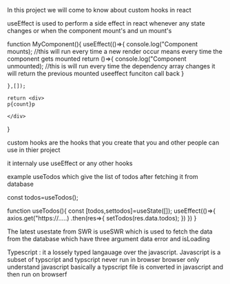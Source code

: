 In this project we will come to know about custom hooks in react 


useEffect is used to perform a side effect in react whenever any state changes or when the component mount's and un mount's


function MyComponent(){
    useEffect(()=>{
        console.log("Component mounts);   //this will run every time a new render occur means every time the component gets mounted
        return ()=>{
            console.log("Component unmounted);   //this is will run every time the dependency array changes it will return the previous mounted useeffect funciton call back
        }

    },[]);

    return <div>
    p{count}p

    </div>
}

custom hooks are the hooks that you create that you and other people can use in thier project

<!-- it should start with use -->
it internaly use useEffect or any other hooks

example useTodos which give the list of todos after fetching it from database

const todos=useTodos();


function useTodos(){
    const [todos,settodos]=useState([]);
    useEffect(()=>{
        axios.get("https://.....)
        .then(res=>{
            setTodos(res.data.todos);
        })
    })
}


The latest usestate from SWR is  useSWR which is used to fetch the data from the database which have three argument data error and isLoading


Typescript : it a lossely typed langauage over the javascript. Javascript is a subset of typscript and typscript never run in browser browser only understand javascript basically a typscript file is converted in javascript and then run on browserf